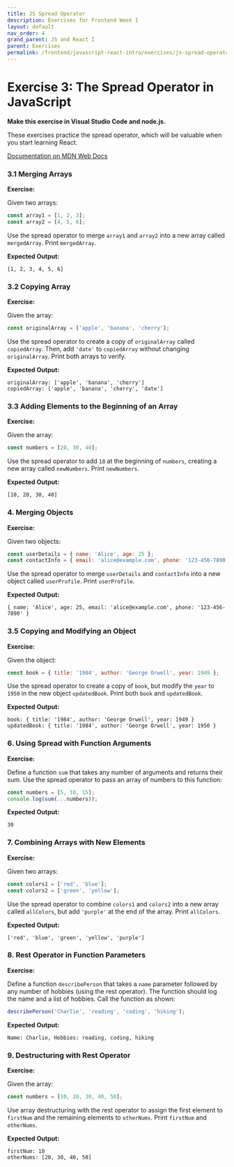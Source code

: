 ```yaml
---
title: JS Spread Operator
description: Exercises for Frontend Week I
layout: default
nav_order: 4
grand_parent: JS and React I
parent: Exercises
permalink: /frontend/javascript-react-intro/exercises/js-spread-operator/
---
```


# Exercise 3: The Spread Operator in JavaScript

**Make this exercise in Visual Studio Code and node.js.**

These exercises practice the spread operator, which will be valuable when you start learning React.

[Documentation on MDN Web Docs](https://developer.mozilla.org/en-US/docs/Web/JavaScript/Reference/Operators/Spread_syntax)

### 3.1 Merging Arrays

**Exercise:**  

Given two arrays:

```javascript
const array1 = [1, 2, 3];
const array2 = [4, 5, 6];
```

Use the spread operator to merge `array1` and `array2` into a new array called `mergedArray`. Print `mergedArray`.

**Expected Output:**

```plaintext
[1, 2, 3, 4, 5, 6]
```

### 3.2 Copying Array

**Exercise:**

Given the array:

```javascript
const originalArray = ['apple', 'banana', 'cherry'];
```

Use the spread operator to create a copy of `originalArray` called `copiedArray`. Then, add `'date'` to `copiedArray` without changing `originalArray`. Print both arrays to verify.

**Expected Output:**

```plaintext
originalArray: ['apple', 'banana', 'cherry']
copiedArray: ['apple', 'banana', 'cherry', 'date']
```

### 3.3 Adding Elements to the Beginning of an Array

**Exercise:**  

Given the array:

```javascript
const numbers = [20, 30, 40];
```

Use the spread operator to add `10` at the beginning of `numbers`, creating a new array called `newNumbers`. Print `newNumbers`.

**Expected Output:**

```plaintext
[10, 20, 30, 40]
```

### 4. Merging Objects

**Exercise:**  

Given two objects:

```javascript
const userDetails = { name: 'Alice', age: 25 };
const contactInfo = { email: 'alice@example.com', phone: '123-456-7890' };
```

Use the spread operator to merge `userDetails` and `contactInfo` into a new object called `userProfile`. Print `userProfile`.

**Expected Output:**

```plaintext
{ name: 'Alice', age: 25, email: 'alice@example.com', phone: '123-456-7890' }
```

### 3.5 Copying and Modifying an Object

**Exercise:**  

Given the object:

```javascript
const book = { title: '1984', author: 'George Orwell', year: 1949 };
```

Use the spread operator to create a copy of `book`, but modify the `year` to `1950` in the new object `updatedBook`. Print both `book` and `updatedBook`.

**Expected Output:**

```plaintext
book: { title: '1984', author: 'George Orwell', year: 1949 }
updatedBook: { title: '1984', author: 'George Orwell', year: 1950 }
```

### 6. Using Spread with Function Arguments

**Exercise:**  

Define a function `sum` that takes any number of arguments and returns their sum. Use the spread operator to pass an array of numbers to this function:

```javascript
const numbers = [5, 10, 15];
console.log(sum(...numbers));
```

**Expected Output:**

```plaintext
30
```

### 7. Combining Arrays with New Elements

**Exercise:**  

Given two arrays:

```javascript
const colors1 = ['red', 'blue'];
const colors2 = ['green', 'yellow'];
```

Use the spread operator to combine `colors1` and `colors2` into a new array called `allColors`, but add `'purple'` at the end of the array. Print `allColors`.

**Expected Output:**

```plaintext
['red', 'blue', 'green', 'yellow', 'purple']
```

### 8. Rest Operator in Function Parameters

**Exercise:**  

Define a function `describePerson` that takes a `name` parameter followed by any number of hobbies (using the rest operator). The function should log the name and a list of hobbies. Call the function as shown:

```javascript
describePerson('Charlie', 'reading', 'coding', 'hiking');
```

**Expected Output:**

```plaintext
Name: Charlie, Hobbies: reading, coding, hiking
```

### 9. Destructuring with Rest Operator

**Exercise:**  

Given the array:

```javascript
const numbers = [10, 20, 30, 40, 50];
```

Use array destructuring with the rest operator to assign the first element to `firstNum` and the remaining elements to `otherNums`. Print `firstNum` and `otherNums`.

**Expected Output:**

```plaintext
firstNum: 10
otherNums: [20, 30, 40, 50]
```
